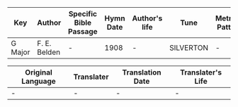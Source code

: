 Key | Author   | Specific Bible Passage     |Hymn Date |Author's life |Tune |Metrical Pattern   |Composer/Source
-- | --------- | ---------------------------|----------|--------------|-----|-------------------|-------------  
G Major |F. E. Belden |- |1908 |- |SILVERTON |- |Edwin Barnes

Original Language | Translater | Translation Date   | Translater's Life  
----------------- | --------- | --------------------|-------------     
\- |- |- |-
